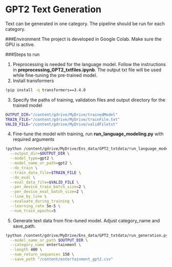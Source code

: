 GPT2 Text Generation
====================
Text can be generated in one category. The pipeline should be run for each category. 

###Environment
The project is developed in Google Colab. Make sure the GPU is active.

###Steps to run
1. Preprocessing is needed for the language model. Follow the instructions in **preprocessing_GPT2_txtfiles.ipynb**. The output txt file will be used while fine-tuning the pre-trained model. 
2. Install transformers
```bash
!pip install -q transformers==3.4.0
```
3. Specify the paths of training, validation files and output directory for the trained model
```bash
OUTPUT_DIR="/content/gdrive/MyDrive/trainedModel"
TRAIN_FILE="/content/gdrive/MyDrive/trainFile.txt"
VALID_FILE="/content/gdrive/MyDrive/validFiletxt"
```
4. Fine-tune the model with training, run **run_language_modeling.py** with required arguments
```bash
!python /content/gdrive/MyDrive/Ens_data/GPT2_txtdata/run_language_modeling.py \
  --output_dir=$OUTPUT_DIR \
  --model_type=gpt2 \
  --model_name_or_path=gpt2 \
  --do_train \
  --train_data_file=$TRAIN_FILE \
  --do_eval \
  --eval_data_file=$VALID_FILE \
  --per_device_train_batch_size=2 \
  --per_device_eval_batch_size=2 \
  --line_by_line \
  --evaluate_during_training \
  --learning_rate 5e-5 \
  --num_train_epochs=5
```
5. Generate text data from fine-tuned model. Adjust category_name and save_path.
```bash
!python /content/gdrive/MyDrive/Ens_data/GPT2_txtdata/run_generation.py \
  --model_name_or_path $OUTPUT_DIR \
  --category_name entertainment \
  --length 400 \
  --num_return_sequences 150 \
  --save_path "/content/entertainment_gpt2.csv"
```
